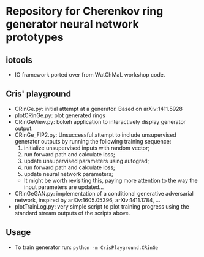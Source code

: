 # Repository for Cherenkov ring generator neural network prototypes

## iotools
- IO framework ported over from WatChMaL workshop code.

## Cris' playground
- CRinGe.py: initial attempt at a generator. Based on arXiv:1411.5928
- plotCRinGe.py: plot generated rings
- CRinGeView.py: bokeh application to interactively display generator output.
- CRinGe_FIP2.py: Unsuccessful attempt to include unsupervised generator outputs by running the following training sequence:
  1. initialize unsupervised inputs with random vector;
  2. run forward path and calculate loss;
  3. update unsupervised parameters using autograd;
  4. run forward path and calculate loss;
  5. update neural network parameters;
  - It might be worth revisiting this, paying more attention to the way the input parameters are updated...
- CRinGeGAN.py: implementation of a conditional generative adversarial network, inspired by arXiv:1605.05396, arXiv:1411.1784, ...
- plotTrainLog.py: very simple script to plot training progress using the standard stream outputs of the scripts above.

## Usage
- To train generator run:
  `python -m CrisPlayground.CRinGe`